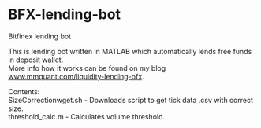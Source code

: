 # BFX-lending-bot
Bitfinex lending bot

This is lending bot written in MATLAB which automatically lends free funds in deposit wallet.  
More info how it works can be found on my blog www.mmquant.com/liquidity-lending-bfx.  

Contents:  
SizeCorrectionwget.sh - Downloads script to get tick data .csv with correct size.  
threshold_calc.m - Calculates volume threshold.  

